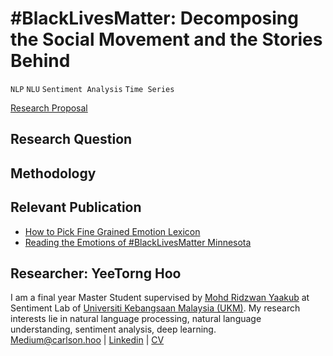 # #BlackLivesMatter: Decomposing the Social Movement and the Stories Behind

`NLP` `NLU` `Sentiment Analysis` `Time Series`

[Research Proposal](https://github.com/yeetornghoo/SocialMovementSentiment/blob/gh-pages/docs/YTHOO_Proposal_Detail_v0.9.pdf)

## Research Question

## Methodology 

## Relevant Publication
- [How to Pick Fine Grained Emotion Lexicon](https://medium.com/@carlson.hoo/multi-class-sentiment-lexicon-comparison-44f22833562e)
- [Reading the Emotions of #BlackLivesMatter Minnesota](https://medium.com/@carlson.hoo/reading-the-emotions-of-blacklivesmatter-minnesota-2e64d9ca7216)

## Researcher: YeeTorng Hoo
I am a final year Master Student supervised by [Mohd Ridzwan Yaakub](http://www.ftsm.ukm.my/cait/Researchers_Ridzwan.html) at Sentiment Lab of [Universiti Kebangsaan Malaysia (UKM)](https://www.ukm.my/portal/). My research interests lie in natural language processing, natural language understanding, sentiment analysis, deep learning. \
[Medium@carlson.hoo](https://medium.com/@carlson.hoo) | [Linkedin](https://www.linkedin.com/in/carlsonhoo) | [CV](https://github.com/yeetornghoo/yeetornghoo.github.io/blob/main/docs/YEETORNG-HOO-CV.1.1.pdf)
